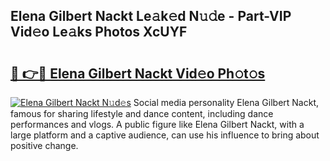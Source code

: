 ## Elena Gilbert Nackt Le𝚊k𝚎d N𝚞𝚍e - Part-VIP Vid𝚎o Le𝚊ks Photos XcUYF

# <h2><a href="http://fb7w6cc.evod.top/?m=Elena+Gilbert+Nackt">🔗 👉🔴 Elena Gilbert Nackt Vid𝚎o Ph𝚘t𝚘s</a></h2>

[![Elena Gilbert Nackt N𝚞d𝚎s](https://i.imgur.com/8V9OHl7.gif)](http://fb7w6cc.evod.top/?m=Elena+Gilbert+Nackt)
Social media personality Elena Gilbert Nackt, famous for sharing lifestyle and dance content, including dance performances and vlogs. A public figure like Elena Gilbert Nackt, with a large platform and a captive audience, can use his influence to bring about positive change. 
